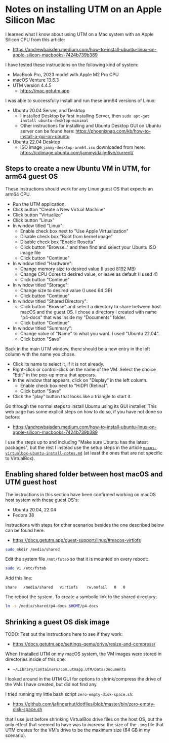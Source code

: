 # Notes on installing UTM on an Apple Silicon Mac

I learned what I know about using UTM on a Mac system with an Apple
Silicon CPU from this article:

+ https://andrewbaisden.medium.com/how-to-install-ubuntu-linux-on-apple-silicon-macbooks-7424b739b389

I have tested these instructions on the following kind of system:

+ MacBook Pro, 2023 model with Apple M2 Pro CPU
+ macOS Venture 13.6.3
+ UTM version 4.4.5
  + https://mac.getutm.app

I was able to successfully install and run these arm64 versions of
Linux:

+ Ubuntu 20.04 Server, and Desktop
  + I installed Desktop by first installing Server, then `sudo apt-get
    install ubuntu-desktop-minimal`
  + Other instructions for installing and Ubuntu Desktop GUI on Ubuntu
    server can be found here:
    https://phoenixnap.com/kb/how-to-install-a-gui-on-ubuntu
+ Ubuntu 22.04 Desktop
  + ISO image `jammy-desktop-arm64.iso` downloaded from here:
    https://cdimage.ubuntu.com/jammy/daily-live/current/


## Steps to create a new Ubuntu VM in UTM, for arm64 guest OS

These instructions should work for any Linux guest OS that expects an
arm64 CPU.

+ Run the UTM application.
+ Click button "Create a New Virtual Machine"
+ Click button "Virtualize"
+ Click button "Linux"
+ In window titled "Linux":
  + Enable check box next to "Use Apple Virtualization"
  + Disable check box "Boot from kernel image"
  + Disable check box "Enable Rosetta"
  + Click button "Browse.." and then find and select your Ubuntu ISO image file
  + Click button "Continue"
+ In window titled "Hardware":
  + Change memory size to desired value (I used 8192 MB)
  + Change CPU Cores to desired value, or leave as default (I used 4)
  + Click button "Continue"
+ In window titled "Storage":
  + Change size to desired value (I used 64 GB)
  + Click button "Continue"
+ In window titled "Shared Directory":
  + Click button "Browse" and select a directory to share between host
    macOS and the guest OS.  I chose a directory I created with name
    "p4-docs" that was inside my "Documents" folder.
  + Click button "Continue"
+ In window titled "Summary":
  + Change value of "Name" to what you want.  I used "Ubuntu 22.04".
  + Click button "Save"

Back in the main UTM window, there should be a new entry in the left
column with the name you chose.

+ Click its name to select it, if it is not already.
+ Right-click or control-click on the name of the VM.  Select the
  choice "Edit" in the pop-up menu that appears.
+ In the window that appears, click on "Display" in the left column.
  + Enable check box next to "HiDPI (Retina)".
  + Click button "Save"
+ Click the "play" button that looks like a triangle to start it.

Go through the normal steps to install Ubuntu using its GUI installer.
This web page has some explicit steps on how to do so, if you have not
done so before:

+ https://andrewbaisden.medium.com/how-to-install-ubuntu-linux-on-apple-silicon-macbooks-7424b739b389

I use the steps up to and including "Make sure Ubuntu has the latest
packages", but the rest I instead use the setup steps in the article
[`macos-virtualbox-ubuntu-install-notes.md`](macos-virtualbox-ubuntu-install-notes.md)
(at least the ones that are not specific to VirtualBox).


## Enabling shared folder between host macOS and UTM guest host

The instructions in this section have been confirmed working on macOS
host system with these guest OS's:

+ Ubuntu 20.04, 22.04
+ Fedora 38

Instructions with steps for other scenarios besides the one described
below can be found here:

+ https://docs.getutm.app/guest-support/linux/#macos-virtiofs

```bash
sudo mkdir /media/shared
```

Edit the system file `/mnt/fstab` so that it is mounted on every
reboot:

```bash
sudo vi /etc/fstab
```

Add this line:
```
share	/media/shared	virtiofs	rw,nofail	0	0
```

The reboot the system.  To create a symbolic link to the shared directory:

```bash
ln -s /media/shared/p4-docs $HOME/p4-docs
```


## Shrinking a guest OS disk image

TODO: Test out the instructions here to see if they work:

+ https://docs.getutm.app/settings-qemu/drive/resize-and-compress/

When I installed UTM on my macOS system, the VM images were stored in
directories inside of this one:

+ `~/Library/Containers/com.utmapp.UTM/Data/Documents`

I looked around in the UTM GUI for options to shrink/compress the
drive of the VMs I have created, but did not find any.

I tried running my little bash script `zero-empty-disk-space.sh`:

+ https://github.com/jafingerhut/dotfiles/blob/master/bin/zero-empty-disk-space.sh

that I use just before shrinking VirtualBox drive files on the host
OS, but the only effect that seemed to have was to _increase_ the size
of the `.img` file that UTM creates for the VM's drive to be the
maximum size (64 GB in my scenario).
